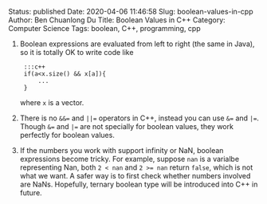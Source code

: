 Status: published
Date: 2020-04-06 11:46:58
Slug: boolean-values-in-cpp
Author: Ben Chuanlong Du
Title: Boolean Values in C++
Category: Computer Science
Tags: boolean, C++, programming, cpp


1. Boolean expressions are evaluated from left to right (the same in Java),
    so it is totally OK to write code like 

        :::c++
        if(a<x.size() && x[a]){
            ...
        }

    where `x` is a vector.

2. There is no `&&=` and `||=` operators in C++,
    instead you can use `&=` and `|=`.
    Though `&=` and `|=` are not specially for boolean values, 
    they work perfectly for boolean values.

3. If the numbers you work with support infinity or NaN, 
    boolean expressions become tricky. 
    For example, suppose `nan` is a varialbe representing Nan,
    both `2 < nan` and `2 >= nan` return `false`,
    which is not what we want. 
    A safer way is to first check whether numbers involved are NaNs. 
    Hopefully, ternary boolean type will be introduced into C++ in future. 

